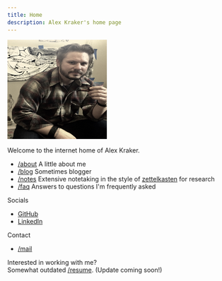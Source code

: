 ```yaml
---
title: Home
description: Alex Kraker's home page
---
```


<img src="head-shot-3.jpg" width="225" height="225">

Welcome to the internet home of Alex Kraker.

* [/about](/about) A little about me
* [/blog](/blog) Sometimes blogger
* [/notes](https://kraker.github.io/notes/home) Extensive notetaking in the
  style of [zettelkasten](https://kraker.github.io/notes/20210209083017-zettelkasten/) for research
* [/faq](/faq) Answers to questions I'm frequently asked

Socials

* [GitHub](https://github.com/kraker)
* [LinkedIn](https://linkedin.com/in/alexkraker)

Contact

* [/mail](mailto:alex@alexkraker.com)

Interested in working with me?\
Somewhat outdated [/resume](/resume). (Update coming soon!)
